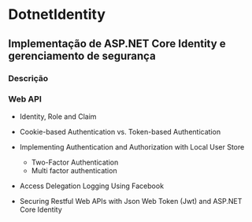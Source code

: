 # DotnetIdentity

## Implementação de ASP.NET Core Identity e gerenciamento de segurança 

### Descrição

### Web API 
- Identity, Role and Claim

- Cookie-based Authentication vs. Token-based Authentication

- Implementing  Authentication and Authorization with  Local User Store

  - Two-Factor Authentication
  - Multi factor authentication 

- Access Delegation Logging Using Facebook

- Securing Restful Web APIs with Json Web Token (Jwt) and ASP.NET Core Identity
###


